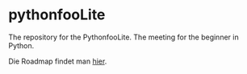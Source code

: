 # pythonfooLite
The repository for the PythonfooLite. The meeting for the beginner in Python.

Die Roadmap findet man [hier](https://github.com/pythonfoo/pythonfooLite/wiki/Pythonfoo-fuer-Anfaenger).
